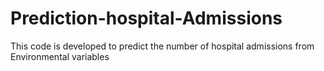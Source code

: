 # Prediction-hospital-Admissions
This code is developed to predict the number of hospital admissions from Environmental variables

